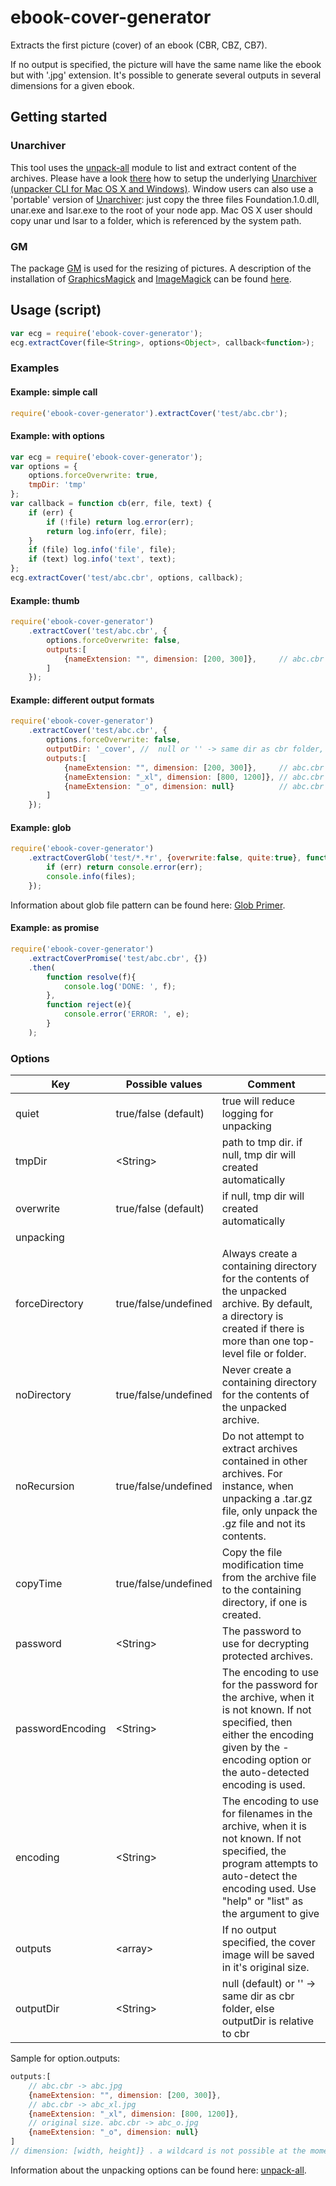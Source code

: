 # ebook-cover-generator

Extracts the first picture (cover) of an ebook (CBR, CBZ, CB7).

If no output is specified, the picture will have the same name like the ebook but with '.jpg' extension.
It's possible to generate several outputs in several dimensions for a given ebook.

## Getting started

### Unarchiver
This tool uses the [unpack-all](https://www.npmjs.com/package/unpack-all) module to list and extract content of the archives.
Please have a look [there]() how to setup the underlying [Unarchiver (unpacker CLI for Mac OS X and Windows)](http://unarchiver.c3.cx/commandline).
Window users can also use a 'portable' version of [Unarchiver](http://unarchiver.c3.cx/commandline): just copy the three files Foundation.1.0.dll, unar.exe and lsar.exe to the root of your node app.
Mac OS X user should copy unar und lsar to a folder, which is referenced by the system path.

### GM
The package [GM](https://www.npmjs.com/package/gm) is used for the resizing of pictures. A description of the installation of [GraphicsMagick](http://www.graphicsmagick.org/) and [ImageMagick](http://www.imagemagick.org/) can be found [here](https://www.npmjs.com/package/gm).  

## Usage (script)
```js
var ecg = require('ebook-cover-generator'); 
ecg.extractCover(file<String>, options<Object>, callback<function>);
```

### Examples

#### Example: simple call
```js
require('ebook-cover-generator').extractCover('test/abc.cbr');
```
#### Example: with options
```js
var ecg = require('ebook-cover-generator');
var options = {
    options.forceOverwrite: true,
    tmpDir: 'tmp' 
};
var callback = function cb(err, file, text) {
    if (err) {
        if (!file) return log.error(err);
        return log.info(err, file);
    }
    if (file) log.info('file', file);
    if (text) log.info('text', text);
};
ecg.extractCover('test/abc.cbr', options, callback);
```

#### Example: thumb
```js
require('ebook-cover-generator')
    .extractCover('test/abc.cbr', {
        options.forceOverwrite: false,
        outputs:[
            {nameExtension: "", dimension: [200, 300]},     // abc.cbr -> abc.jpg
        ]
    });
```

#### Example: different output formats
```js
require('ebook-cover-generator')
    .extractCover('test/abc.cbr', {
        options.forceOverwrite: false,
        outputDir: '_cover', //  null or '' -> same dir as cbr folder, else outputDir is relative to cbr
        outputs:[
            {nameExtension: "", dimension: [200, 300]},     // abc.cbr -> abc.jpg
            {nameExtension: "_xl", dimension: [800, 1200]}, // abc.cbr -> abc_xl.jpg
            {nameExtension: "_o", dimension: null}          // abc.cbr -> abc_o.jpg, original size.
        ]
    });
```

#### Example: glob
```js
require('ebook-cover-generator')
    .extractCoverGlob('test/*.*r', {overwrite:false, quite:true}, function(err, files){
        if (err) return console.error(err);
        console.info(files);
    });
```
Information about glob file pattern can be found here: [Glob Primer](www.npmjs.com/package/glob#glob-primer).

#### Example: as promise
```js
require('ebook-cover-generator')
    .extractCoverPromise('test/abc.cbr', {})
    .then(
        function resolve(f){
            console.log('DONE: ', f);
        },
        function reject(e){
            console.error('ERROR: ', e);
        }
    );
```

### Options

Key       | Possible values        | Comment
--------- | -----------------------|-------------------------------------------------
quiet     | true/false (default)   | true will reduce logging for unpacking 
tmpDir    | \<String>              | path to tmp dir. if null, tmp dir will created automatically
overwrite | true/false (default)   | if null, tmp dir will created automatically
unpacking |                        |  
forceDirectory | true/false/undefined  | Always create a containing directory for the contents of the unpacked archive. By default, a directory is created if there is more than one top-level file or folder. 
noDirectory | true/false/undefined     | Never create a containing directory for the contents of the unpacked archive. 
noRecursion | true/false/undefined     | Do not attempt to extract archives contained in other archives. For instance, when unpacking a .tar.gz file, only unpack the .gz file and not its contents. 
copyTime | true/false/undefined        | Copy the file modification time from the archive file to the containing directory, if one is created. 
password | \<String>                   | The password to use for decrypting protected archives. 
passwordEncoding | \<String>           | The encoding to use for the password for the archive, when it is not known. If not specified, then either the encoding given by the -encoding option or the auto-detected encoding is used. 
encoding | \<String>                   | The encoding to use for filenames in the archive, when it is not known. If not specified, the program attempts to auto-detect the encoding used. Use "help" or "list" as the argument to give 
outputs  | \<array>                    | If no output specified, the cover image will be saved in it's original size. 
outputDir| \<String>                   | null (default) or '' -> same dir as cbr folder, else outputDir is relative to cbr 

Sample for option.outputs:
```js
outputs:[
    // abc.cbr -> abc.jpg
    {nameExtension: "", dimension: [200, 300]},   
    // abc.cbr -> abc_xl.jpg
    {nameExtension: "_xl", dimension: [800, 1200]}, 
    // original size. abc.cbr -> abc_o.jpg
    {nameExtension: "_o", dimension: null}          
]
// dimension: [width, height]} . a wildcard is not possible at the moment.
```

Information about the unpacking options can be found here: [unpack-all](www.npmjs.com/package/unpack-all).